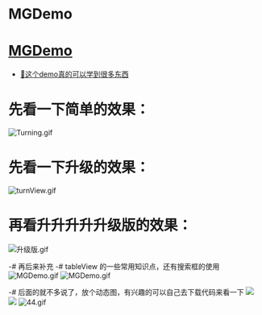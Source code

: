 # MGDemo

# [MGDemo](http://www.jianshu.com/p/6decbc69c197)
- [👀这个demo真的可以学到很多东西](http://www.jianshu.com/p/6decbc69c197)


# 先看一下简单的效果：
![Turning.gif](http://upload-images.jianshu.io/upload_images/1429890-9bb3a460954e0b33.gif?imageMogr2/auto-orient/strip)

# 先看一下升级的效果：
![turnView.gif](http://upload-images.jianshu.io/upload_images/1429890-0dda327c853ef590.gif?imageMogr2/auto-orient/strip)

# 再看升升升升升级版的效果：
![升级版.gif](http://upload-images.jianshu.io/upload_images/1429890-7bae8c691794d2ca.gif?imageMogr2/auto-orient/strip)


-# 再后来补充
  -# tableView 的一些常用知识点，还有搜索框的使用
![MGDemo.gif](http://upload-images.jianshu.io/upload_images/1429890-6f56391e07bceb4d.gif?imageMogr2/auto-orient/strip)
![MGDemo.gif](http://upload-images.jianshu.io/upload_images/1429890-a29772a16c575d79.gif?imageMogr2/auto-orient/strip)


-# 后面的就不多说了，放个动态图，有兴趣的可以自己去下载代码来看一下
![](http://upload-images.jianshu.io/upload_images/1429890-28eeb1ad380dc5f7.gif?imageMogr2/auto-orient/strip)
![](http://upload-images.jianshu.io/upload_images/1429890-682e018bfebce380.gif?imageMogr2/auto-orient/strip)
![44.gif](http://upload-images.jianshu.io/upload_images/1429890-17ea0c494a945d7d.gif?imageMogr2/auto-orient/strip)
